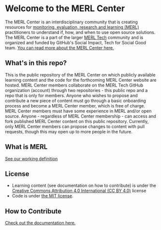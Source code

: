 # Welcome to the MERL Center
The MERL Center is an interdisciplinary community that is creating resources for [monitoring, evaluation, research and learning (MERL)](https://github.com/MERLTech/MERL-Center-public/blob/main/MERLdefinition.md) practitioners to understand if, how, and when to use open source solutions. The MERL Center is a part of the larger [MERL Tech](https://merltech.org) community and is organized and funded by GitHub's Social Impact, Tech for Social Good team. [You can read more about the MERL Center here.](https://socialimpact.github.com/insights/collaboration-power-merl-center/)

## What's in this repo?
This is the public repository of the MERL Center on which publicly available learning content and the code for the forthcoming MERL Center website are hosted. MERL Center members collaborate on the MERL Tech GitHub organization (account) through two repositories - this public repo and a repo that is only for members. Anyone who wishes to propose and contribute a new piece of content must go through a basic onboarding process and become a MERL Center member, which is free of charge. MERL Center members must have some experience in MERL and/or open source. Anyone - regardless of MERL Center membership - can access and fork published MERL Center content on this public repository. Currently, only MERL Center members can propose changes to content with pull requests, though this may open up to more people in the future.

## What is MERL
[See our working definition](MERLdefinition.md)

## License
- Learning content (see documentation on how to contribute) is under the [Creative Commons Attribution 4.0 International (CC BY 4.0)](https://creativecommons.org/licenses/by/4.0/) license
- Code is under [the MIT license](LICENSE).

## How to Contribute
[Check out the documentation here.](https://github.com/MERLTech/MERL-Center-public/tree/main/How-to-Contribute)
